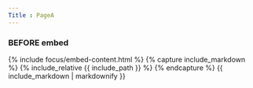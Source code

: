 ```yaml
---
Title : PageA
---
```


### BEFORE embed

{% include focus/embed-content.html %}
{% capture include_markdown %}
    {% include_relative {{ include_path }} %}
{% endcapture %}
{{ include_markdown | markdownify }}